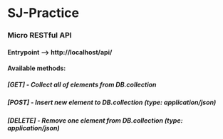 # SJ-Practice

### Micro RESTful API

#### Entrypoint --> http://localhost/api/

#### Available methods:
##### [GET] - Collect all of elements from DB.collection
##### [POST] - Insert new element to DB.collection (type: application/json)
##### [DELETE] - Remove one element from DB.collection (type: application/json)
